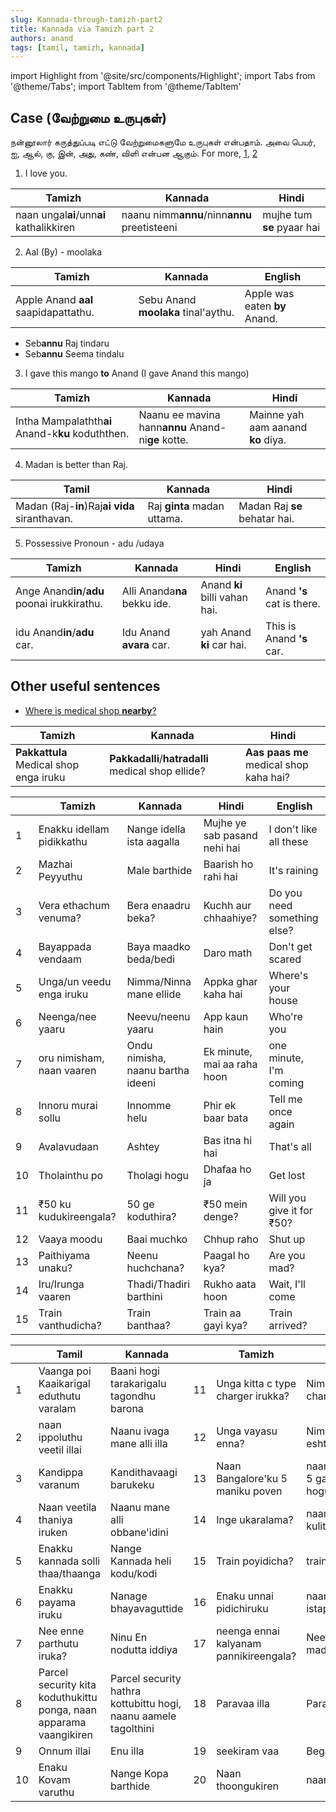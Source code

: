 ```yaml
---
slug: Kannada-through-tamizh-part2
title: Kannada via Tamizh part 2
authors: anand
tags: [tamil, tamizh, kannada]
---
```


import Highlight from '@site/src/components/Highlight';
import Tabs from '@theme/Tabs';
import TabItem from '@theme/TabItem'


<!-- ### <Highlight color='#004080' highlight='fg' fontWeight='bold'> sub tab </Highlight> -->

## <Highlight color='#800031' highlight='fg' fontWeight='bold'> Case (வேற்றுமை உருபுகள்) </Highlight>

நன்னூலார் கருத்துப்படி எட்டு வேற்றுமைகளுமே உருபுகள் என்பதாம். அவை <Highlight color='#25c2a0'> பெயர், ஐ, ஆல், கு, இன், அது, கண், விளி </Highlight> என்பன ஆகும். For more, [1](https://www.tamilvu.org/courses/degree/c021/c0214/html/c0214441.htm), [2](https://dosa365.wordpress.com/2012/08/26/18/)

1. I love you.

| Tamizh                           | Kannada                              | Hindi                  |
|----------------------------------|--------------------------------------|------------------------|
| naan ungal**ai**/unn**ai** kathalikkiren | naanu nimm**annu**/ninn**annu** preetisteeni | mujhe tum **se** pyaar hai |

<!--truncate-->

2. Aal (By) - moolaka 

| Tamizh                           | Kannada                        | English                   |
|----------------------------------|--------------------------------|---------------------------|
| Apple Anand **aal** saapidapattathu. | Sebu Anand **moolaka** tinal'aythu. | Apple was eaten **by** Anand. |

* Seb**annu** Raj tindaru
* Seb**annu** Seema tindalu


3. I gave this mango **to** Anand (I gave Anand this mango)

| Tamizh                                     | Kannada                                   | Hindi                          |
|--------------------------------------------|-------------------------------------------|--------------------------------|
| Intha Mampalathth**ai** Anand-k**ku** koduththen.  | Naanu ee mavina hann**annu** Anand-ni**ge** kotte. | Mainne yah aam aanand **ko** diya. |

4. Madan is better than Raj.

| Tamil                                 | Kannada                 | Hindi                     |
|---------------------------------------|-------------------------|---------------------------|
| Madan (Raj-**in**)Raj**ai vida** siranthavan. | Raj **ginta** madan uttama. | Madan Raj **se** behatar hai. |


5. Possessive Pronoun - adu /udaya

| Tamizh                           | Kannada                  | Hindi                     | English               |
|----------------------------------|--------------------------|---------------------------|-----------------------|
| Ange Anand**in**/**adu** poonai irukkirathu. | Alli Ananda**na** bekku ide. | Anand **ki** billi vahan hai. | Anand **'s** cat is there. |
| idu Anand**in**/**adu** car.                 | Idu Anand **avara** car.     | yah Anand **ki** car hai.     | This is Anand **'s** car.  |

## <Highlight color='#800031' highlight='fg' fontWeight='bold'> Other useful sentences </Highlight>

* [Where is medical shop **nearby**?](https://www.instagram.com/p/C79UkOQyDnp/)

| Tamizh                             | Kannada                         | Hindi                              |
|------------------------------------|---------------------------------|------------------------------------|
| **Pakkattula** Medical shop enga iruku | **Pakkadalli**/**hatradalli** medical shop ellide? | **Aas paas me** medical shop kaha hai? |

|    | Tamizh                    | Kannada                           | Hindi                        | English                      |
|----|---------------------------|-----------------------------------|------------------------------|------------------------------|
| 1  | Enakku idellam pidikkathu | Nange idella ista aagalla         | Mujhe ye sab pasand nehi hai | I don't like all these       |
| 2  | Mazhai Peyyuthu           | Male barthide                     | Baarish ho rahi hai          | It's raining                 |
| 3  | Vera ethachum venuma?     | Bera enaadru beka?                | Kuchh aur chhaahiye?         | Do you need something else?  |
| 4  | Bayappada vendaam         | Baya maadko beda/bedi             | Daro math                    | Don't get scared             |
| 5  | Unga/un veedu enga iruku  | Nimma/Ninna mane ellide           | Appka ghar kaha hai          | Where's your house           |
| 6  | Neenga/nee yaaru          | Neevu/neenu yaaru                 | App kaun hain                | Who're you                   |
| 7  | oru nimisham, naan vaaren | Ondu nimisha, naanu bartha ideeni | Ek minute, mai aa raha hoon  | one minute, I'm coming       |
| 8  | Innoru murai sollu        | Innomme helu                      | Phir ek baar bata            | Tell me once again           |
| 9  | Avalavudaan               | Ashtey                            | Bas itna hi hai              | That's all                   |
| 10 | Tholainthu po             | Tholagi hogu                      | Dhafaa ho ja                 | Get lost                     |
| 11 | ₹50 ku kudukireengala?    | 50 ge koduthira?                  | ₹50 mein denge?              | Will you give it for ₹50?    |
| 12 | Vaaya moodu               | Baai muchko                       | Chhup raho                   | Shut up                      |
| 13 | Paithiyama unaku?         | Neenu huchchana?                  | Paagal ho kya?               | Are you mad?                 |
| 14 | Iru/Irunga vaaren         | Thadi/Thadiri barthini            | Rukho aata hoon              | Wait, I'll come              |
| 15 | Train vanthudicha?        | Train banthaa?                    | Train aa gayi kya?           | Train arrived?               |



|    | Tamil                                                              | Kannada                                                         |    | Tamizh                                 | Kannada                                  |
|----|--------------------------------------------------------------------|-----------------------------------------------------------------|----|----------------------------------------|------------------------------------------|
| 1  | Vaanga poi Kaaikarigal eduthutu varalam                            | Baani hogi tarakarigalu tagondhu barona                         | 11 | Unga kitta c type charger irukka?      | Nimma hathra c type charger iddiya?      |
| 2  | naan ippoluthu veetil illai                                        | Naanu ivaga mane alli illa                                      | 12 | Unga vayasu enna?                      | Nimma vayasu eshtu?                      |
| 3  | Kandippa varanum                                                   | Kandithavaagi barukeku                                          | 13 | Naan Bangalore'ku 5 maniku poven       | naanu Bangalore'ge 5 gantege hogutthene  |
| 4  | Naan veetila thaniya iruken                                        | Naanu mane alli obbane'idini                                    | 14 | Inge ukaralama?                        | naanu illi kulitukollabahuda?            |
| 5  | Enakku kannada solli thaa/thaanga                                  | Nange Kannada heli kodu/kodi                                    | 15 | Train poyidicha?                       | train hoitha?                            |
| 6  | Enakku payama iruku                                                | Nanage bhayavaguttide                                           | 16 | Enaku unnai pidichiruku                | naanu ninnannu istapaduthene             |
| 7  | Nee enne parthutu iruka?                                           | Ninu En nodutta iddiya                                          | 17 | neenga ennai kalyanam pannikireengala? | Neevu nannannu maduveyaaguveyaa?         |
| 8  | Parcel security kita koduthukittu ponga, naan apparama vaangikiren | Parcel security hathra kottubittu hogi, naanu aamele tagolthini | 18 | Paravaa illa                           | Paravagilla                              |
| 9  | Onnum illai                                                        | Enu illa                                                        | 19 | seekiram vaa                           | Bega baa                                 |
| 10 | Enaku Kovam varuthu                                                | Nange Kopa barthide                                             | 20 | Naan thoongukiren                      | naanu malguttidene                       |

